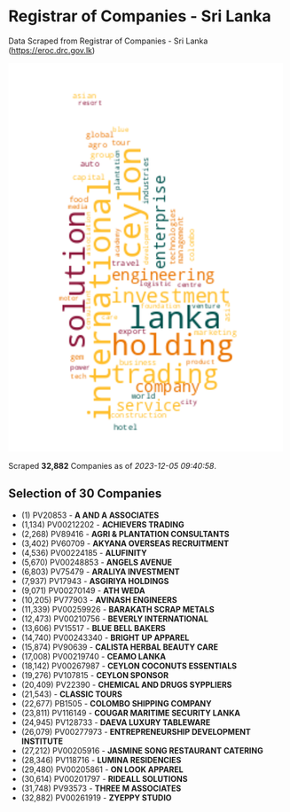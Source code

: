 # Registrar of Companies - Sri Lanka

Data Scraped from Registrar of Companies - Sri Lanka (https://eroc.drc.gov.lk)

![word-cloud](data/word_cloud.png)

Scraped **32,882** Companies as of *2023-12-05 09:40:58*.


## Selection of 30 Companies

* (1) PV20853 - **A AND A ASSOCIATES**
* (1,134) PV00212202 - **ACHIEVERS TRADING**
* (2,268) PV89416 - **AGRI & PLANTATION CONSULTANTS**
* (3,402) PV60709 - **AKYANA OVERSEAS RECRUITMENT**
* (4,536) PV00224185 - **ALUFINITY**
* (5,670) PV00248853 - **ANGELS AVENUE**
* (6,803) PV75479 - **ARALIYA INVESTMENT**
* (7,937) PV17943 - **ASGIRIYA HOLDINGS**
* (9,071) PV00270149 - **ATH WEDA**
* (10,205) PV77903 - **AVINASH ENGINEERS**
* (11,339) PV00259926 - **BARAKATH SCRAP METALS**
* (12,473) PV00210756 - **BEVERLY INTERNATIONAL**
* (13,606) PV15517 - **BLUE BELL BAKERS**
* (14,740) PV00243340 - **BRIGHT  UP  APPAREL**
* (15,874) PV90639 - **CALISTA HERBAL BEAUTY CARE**
* (17,008) PV00219740 - **CEAMO LANKA**
* (18,142) PV00267987 - **CEYLON COCONUTS ESSENTIALS**
* (19,276) PV107815 - **CEYLON SPONSOR**
* (20,409) PV22390 - **CHEMICAL AND DRUGS SYPPLIERS**
* (21,543)  - **CLASSIC TOURS**
* (22,677) PB1505 - **COLOMBO SHIPPING COMPANY**
* (23,811) PV116149 - **COUGAR MARITIME SECURITY LANKA**
* (24,945) PV128733 - **DAEVA LUXURY TABLEWARE**
* (26,079) PV00277973 - **ENTREPRENEURSHIP DEVELOPMENT INSTITUTE**
* (27,212) PV00205916 - **JASMINE SONG RESTAURANT CATERING**
* (28,346) PV118716 - **LUMINA RESIDENCIES**
* (29,480) PV00205861 - **ON LOOK APPAREL**
* (30,614) PV00201797 - **RIDEALL SOLUTIONS**
* (31,748) PV93573 - **THREE M ASSOCIATES**
* (32,882) PV00261919 - **ZYEPPY STUDIO**